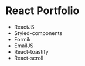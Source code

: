 # React Portfolio

- ReactJS
- Styled-components
- Formik
- EmailJS
- React-toastify
- React-scroll
